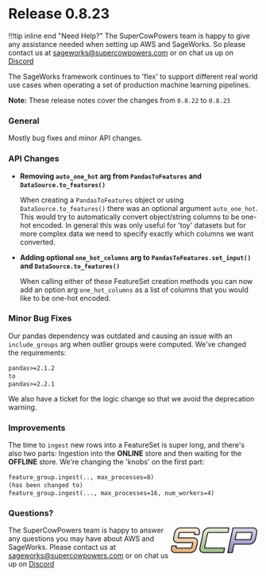 # Release 0.8.23

!!!tip inline end "Need Help?"
    The SuperCowPowers team is happy to give any assistance needed when setting up AWS and SageWorks. So please contact us at [sageworks@supercowpowers.com](mailto:sageworks@supercowpowers.com) or on chat us up on [Discord](https://discord.gg/WHAJuz8sw8) 

The SageWorks framework continues to 'flex' to support different real world use cases when operating a set of production machine learning pipelines.

**Note:** These release notes cover the changes from `0.8.22` to `0.8.23`


### General
Mostly bug fixes and minor API changes.

### API Changes

- **Removing `auto_one_hot` arg from `PandasToFeatures` and `DataSource.to_features()`**
    
    When creating a `PandasToFeatures` object or using `DataSource.to_features()` there was an optional argument `auto_one_hot`. This would try to automatically convert object/string columns to be one-hot encoded. In general this was only useful for 'toy' datasets but for more complex data we need to specify exactly which columns we want converted.
  
- **Adding optional `one_hot_columns` arg to `PandasToFeatures.set_input()` and `DataSource.to_features()`**  
    
    When calling either of these FeatureSet creation methods you can now add an option arg `one_hot_columns` as a list of columns that you would like to be one-hot encoded.
	
### Minor Bug Fixes
Our pandas dependency was outdated and causing an issue with an `include_groups` arg when outlier groups were computed. We've changed the requirements:

```
pandas>=2.1.2
to
pandas>=2.2.1
```
We also have a ticket for the logic change so that we avoid the deprecation warning.
 
### Improvements
The time to `ingest` new rows into a FeatureSet is super long, and there's also two parts: Ingestion into the **ONLINE** store and then waiting for the **OFFLINE** store. We're changing the 'knobs' on the first part:

```
feature_group.ingest(.., max_processes=8)
(has been changed to)
feature_group.ingest(..., max_processes=16, num_workers=4)
```

### Questions?
<img align="right" src="../../images/scp.png" width="180">

The SuperCowPowers team is happy to answer any questions you may have about AWS and SageWorks. Please contact us at [sageworks@supercowpowers.com](mailto:sageworks@supercowpowers.com) or on chat us up on [Discord](https://discord.gg/WHAJuz8sw8) 


